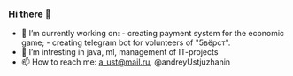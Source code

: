 ### Hi there 👋

- 🔭 I’m currently working on:
      - creating payment system for the economic game;
      - creating telegram bot for volunteers of "5вёрст".  
- 🌱 I’m intresting in java, ml, management of IT-projects
- 📫 How to reach me: a_ust@mail.ru, @andreyUstjuzhanin
